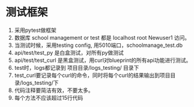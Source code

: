 # 测试框架
1. 采用pytest做框架
2. 数据库 school management or test 都是 localhost root Newuser1 访问。
3. 当测试时候，采用testing config, 用5010端口，schoolmanage_test.db
4. api/test/test_py 是白盒测试，对所有py做测试
5. api/test/test_curl 是黑盒测试，用curl对blueprint的所有api功能进行测试。
6. test时，logs都记录到 项目目录/logs_testing/ 目录下
7. test_curl要记录每个curl的命令，同时将每个curl的结果输出到项目目录/logs_testing/下
8. 代码注释要简洁有效，不要太多。
9. 每个方法不应该超过15行代码
